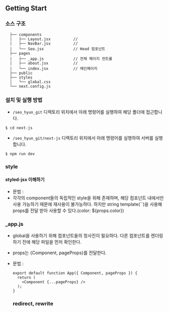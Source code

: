 ## Getting Start

### 소스 구조

```
  ├── components
  |   ├── Layout.jsx          //
  |   ├── NavBar.jsx          //
  |   └── Seo.jsx             // Head 컴포넌트
  ├── pages
  |   ├── _app.js             // 전체 페이지 컨트롤
  |   ├── about.jsx           //
  |   └── index.jsx           // 메인페이지
  ├── public
  ├── styles
  |   └── global.css
  └── next.config.js
```

### 설치 및 실행 방법

- `/seo_hyun_git` 디렉토리 위치에서 아래 명령어를 실행하여 해당 폴더에 접근합니다.

```
$ cd next-js
```

- `/seo_hyun_git/next-js` 디렉토리 위치에서 아래 명령어를 실행하여 서버를 실행합니다.

```
$ npm run dev
```

### style

#### styled-jsx 이해하기

- 문법 : <style jsx>{``}</style>
- 각각의 component들의 독립적인 style을 위해 존재하며, 해당 컴포넌트 내에서만 사용 가능하기 때문에 재사용이 불가능하다.
  하지만 string template(``)을 사용해 props를 전달 받아 사용할 수 있다.(color: ${props.color})

### \_app.js

- global을 사용하기 위해 컴포넌트들의 청사진이 필요하다. 다른 컴포넌트를 렌더링 하기 전에 해당 파일을 먼저 확인한다.
- props는 {Component, pageProps}를 전달한다.
- 문법 :

  ```
  export default function App({ Component, pageProps }) {
    return (
      <Component {...pageProps} />
    );
  }
  ```

  ### redirect, rewrite
